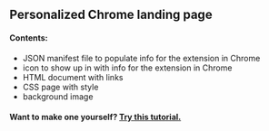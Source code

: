 ## Personalized Chrome landing page

#### Contents:
- JSON manifest file to populate info for the extension in Chrome
- icon to show up in with info for the extension in Chrome
- HTML document with links
- CSS page with style
- background image

#### Want to make one yourself? [Try this tutorial.](http://www.instructables.com/id/Developing-a-Custom-Newtab-Page-For-Google-Chrome/)
